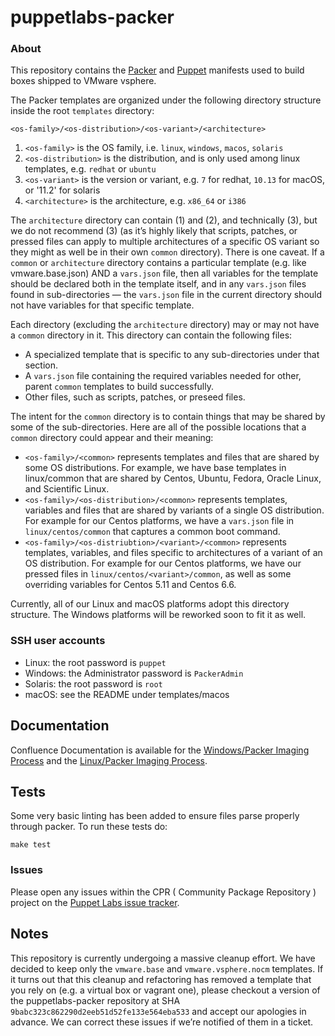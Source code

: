 # puppetlabs-packer

### About

This repository contains the [Packer](http://packer.io) and [Puppet](http://puppetlabs.com) manifests used to build boxes shipped to VMware vsphere.

The Packer templates are organized under the following directory structure inside the root `templates` directory:
```
<os-family>/<os-distribution>/<os-variant>/<architecture>
```

1. `<os-family>` is the OS family, i.e. `linux`, `windows`, `macos`, `solaris`
1. `<os-distribution>` is the distribution, and is only used among linux templates, e.g. `redhat` or `ubuntu`
1. `<os-variant>` is the version or variant, e.g. `7` for redhat, `10.13` for macOS, or '11.2' for solaris
1. `<architecture>` is the architecture, e.g. `x86_64` or `i386`

The `architecture` directory can contain (1) and (2), and technically (3), but we do not recommend (3) (as it’s highly likely that scripts, patches, or pressed files can apply to multiple architectures of a specific OS variant so they might as well be in their own `common` directory). There is one caveat. If a `common` or `architecture` directory contains a particular template (e.g. like vmware.base.json) AND a `vars.json` file, then all variables for the template should be declared both in the template itself, and in any `vars.json` files found in sub-directories — the `vars.json` file in the current directory should not have variables for that specific template.

Each directory (excluding the `architecture` directory) may or may not have a `common` directory in it. This directory can contain the following files:

* A specialized template that is specific to any sub-directories under that section.
* A `vars.json` file containing the required variables needed for other, parent `common` templates to build successfully.
* Other files, such as scripts, patches, or preseed files.

The intent for the `common` directory is to contain things that may be shared by some of the sub-directories. Here are all of the possible locations that a `common` directory could appear and their meaning:

* `<os-family>/<common>` represents templates and files that are shared by some OS distributions. For example, we have base templates in linux/common that are shared by Centos, Ubuntu, Fedora, Oracle Linux, and Scientific Linux.
* `<os-family>/<os-distribution>/<common>` represents templates, variables and files that are shared by variants of a single OS distribution. For example for our Centos platforms, we have a `vars.json` file in `linux/centos/common` that captures a common boot command.
* `<os-family>/<os-distriubtion>/<variant>/<common>` represents templates, variables, and files specific to architectures of a variant of an OS distribution. For example for our Centos platforms, we have our pressed files in `linux/centos/<variant>/common`, as well as some overriding variables for Centos 5.11 and Centos 6.6.

Currently, all of our Linux and macOS platforms adopt this directory structure. The Windows platforms will be reworked soon to fit it as well.

### SSH user accounts

* Linux: the root password is `puppet`
* Windows: the Administrator password is `PackerAdmin`
* Solaris: the root password is `root`
* macOS: see the README under templates/macos

## Documentation

Confluence Documentation is available for the [Windows/Packer Imaging Process](https://confluence.puppetlabs.com/display/SRE/Packer+Generation+of+Windows+Templates+for+VMPooler) and the [Linux/Packer Imaging Process](https://confluence.puppetlabs.com/display/SRE/Linux+Image+Packer+Generation).

## Tests

Some very basic linting has been added to ensure files parse properly through packer. To run these tests do:

  `make test`

### Issues

Please open any issues within the CPR ( Community Package Repository ) project on the [Puppet Labs issue tracker](https://tickets.puppetlabs.com/browse/CPR).

## Notes

This repository is currently undergoing a massive cleanup effort. We have decided to keep only the `vmware.base` and `vmware.vsphere.nocm` templates. If it turns out that this cleanup and refactoring has removed a template that you rely on (e.g. a virtual box or vagrant one), please checkout a version of the puppetlabs-packer repository at SHA `9babc323c862290d2eeb51d52fe133e564eba533` and accept our apologies in advance. We can correct these issues if we’re notified of them in a ticket.
